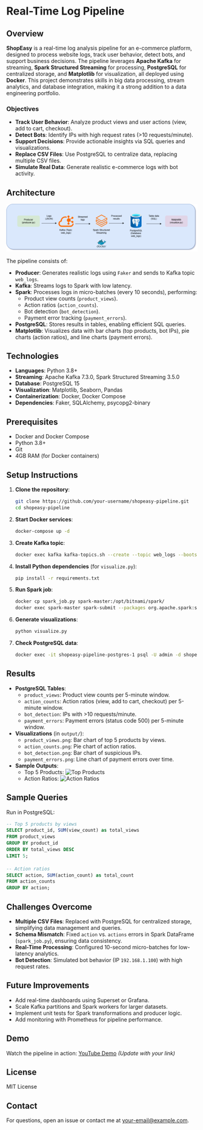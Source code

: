 # Real-Time Log Pipeline

## Overview
**ShopEasy** is a real-time log analysis pipeline for an e-commerce platform, designed to process website logs, track user behavior, detect bots, and support business decisions. The pipeline leverages **Apache Kafka** for streaming, **Spark Structured Streaming** for processing, **PostgreSQL** for centralized storage, and **Matplotlib** for visualization, all deployed using **Docker**. This project demonstrates skills in big data processing, stream analytics, and database integration, making it a strong addition to a data engineering portfolio.

### Objectives
- **Track User Behavior**: Analyze product views and user actions (view, add to cart, checkout).
- **Detect Bots**: Identify IPs with high request rates (>10 requests/minute).
- **Support Decisions**: Provide actionable insights via SQL queries and visualizations.
- **Replace CSV Files**: Use PostgreSQL to centralize data, replacing multiple CSV files.
- **Simulate Real Data**: Generate realistic e-commerce logs with bot activity.

## Architecture
![Architecture Diagram](docs/architecture.png)

The pipeline consists of:
- **Producer**: Generates realistic logs using `Faker` and sends to Kafka topic `web_logs`.
- **Kafka**: Streams logs to Spark with low latency.
- **Spark**: Processes logs in micro-batches (every 10 seconds), performing:
  - Product view counts (`product_views`).
  - Action ratios (`action_counts`).
  - Bot detection (`bot_detection`).
  - Payment error tracking (`payment_errors`).
- **PostgreSQL**: Stores results in tables, enabling efficient SQL queries.
- **Matplotlib**: Visualizes data with bar charts (top products, bot IPs), pie charts (action ratios), and line charts (payment errors).

## Technologies
- **Languages**: Python 3.8+
- **Streaming**: Apache Kafka 7.3.0, Spark Structured Streaming 3.5.0
- **Database**: PostgreSQL 15
- **Visualization**: Matplotlib, Seaborn, Pandas
- **Containerization**: Docker, Docker Compose
- **Dependencies**: Faker, SQLAlchemy, psycopg2-binary

## Prerequisites
- Docker and Docker Compose
- Python 3.8+
- Git
- 4GB RAM (for Docker containers)

## Setup Instructions
1. **Clone the repository**:
   ```bash
   git clone https://github.com/your-username/shopeasy-pipeline.git
   cd shopeasy-pipeline
   ```

2. **Start Docker services**:
   ```bash
   docker-compose up -d
   ```

3. **Create Kafka topic**:
   ```bash
   docker exec kafka kafka-topics.sh --create --topic web_logs --bootstrap-server kafka:9092 --partitions 6 --replication-factor 1
   ```

4. **Install Python dependencies** (for `visualize.py`):
   ```bash
   pip install -r requirements.txt
   ```

5. **Run Spark job**:
   ```bash
   docker cp spark_job.py spark-master:/opt/bitnami/spark/
   docker exec spark-master spark-submit --packages org.apache.spark:spark-sql-kafka-0-10_2.12:3.5.0,org.postgresql:postgresql:42.7.3 /opt/bitnami/spark/spark_job.py
   ```

6. **Generate visualizations**:
   ```bash
   python visualize.py
   ```

7. **Check PostgreSQL data**:
   ```bash
   docker exec -it shopeasy-pipeline-postgres-1 psql -U admin -d shopeasy -c "SELECT * FROM product_views LIMIT 10;"
   ```

## Results
- **PostgreSQL Tables**:
  - `product_views`: Product view counts per 5-minute window.
  - `action_counts`: Action ratios (view, add to cart, checkout) per 5-minute window.
  - `bot_detection`: IPs with >10 requests/minute.
  - `payment_errors`: Payment errors (status code 500) per 5-minute window.
- **Visualizations** (in `output/`):
  - `product_views.png`: Bar chart of top 5 products by views.
  - `action_counts.png`: Pie chart of action ratios.
  - `bot_detection.png`: Bar chart of suspicious IPs.
  - `payment_errors.png`: Line chart of payment errors over time.
- **Sample Outputs**:
  - Top 5 Products: ![Top Products](docs/product_views.png)
  - Action Ratios: ![Action Ratios](docs/action_counts.png)

## Sample Queries
Run in PostgreSQL:
```sql
-- Top 5 products by views
SELECT product_id, SUM(view_count) as total_views
FROM product_views
GROUP BY product_id
ORDER BY total_views DESC
LIMIT 5;

-- Action ratios
SELECT action, SUM(action_count) as total_count
FROM action_counts
GROUP BY action;
```

## Challenges Overcome
- **Multiple CSV Files**: Replaced with PostgreSQL for centralized storage, simplifying data management and queries.
- **Schema Mismatch**: Fixed `action` vs. `actions` errors in Spark DataFrame (`spark_job.py`), ensuring data consistency.
- **Real-Time Processing**: Configured 10-second micro-batches for low-latency analytics.
- **Bot Detection**: Simulated bot behavior (IP `192.168.1.100`) with high request rates.

## Future Improvements
- Add real-time dashboards using Superset or Grafana.
- Scale Kafka partitions and Spark workers for larger datasets.
- Implement unit tests for Spark transformations and producer logic.
- Add monitoring with Prometheus for pipeline performance.

## Demo
Watch the pipeline in action: [YouTube Demo](https://youtube.com/your-video-link) *(Update with your link)*

## License
MIT License

## Contact
For questions, open an issue or contact me at [your-email@example.com](mailto:your-email@example.com).
